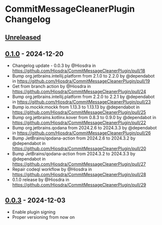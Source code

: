 <!-- Keep a Changelog guide -> https://keepachangelog.com -->

# CommitMessageCleanerPlugin Changelog

## [Unreleased]

## [0.1.0] - 2024-12-20

- Changelog update - 0.0.3 by @Hiosdra in https://github.com/Hiosdra/CommitMessageCleanerPlugin/pull/18
- Bump org.jetbrains.intellij.platform from 2.1.0 to 2.2.0 by @dependabot in https://github.com/Hiosdra/CommitMessageCleanerPlugin/pull/19
- Get from branch action by @Hiosdra in https://github.com/Hiosdra/CommitMessageCleanerPlugin/pull/24
- Bump org.jetbrains.intellij.platform from 2.2.0 to 2.2.1 by @dependabot in https://github.com/Hiosdra/CommitMessageCleanerPlugin/pull/23
- Bump io.mockk:mockk from 1.13.3 to 1.13.13 by @dependabot in https://github.com/Hiosdra/CommitMessageCleanerPlugin/pull/25
- Bump org.jetbrains.kotlinx.kover from 0.8.3 to 0.9.0 by @dependabot in https://github.com/Hiosdra/CommitMessageCleanerPlugin/pull/22
- Bump org.jetbrains.qodana from 2024.2.6 to 2024.3.3 by @dependabot in https://github.com/Hiosdra/CommitMessageCleanerPlugin/pull/26
- Bump JetBrains/qodana-action from 2024.2.6 to 2024.3.2 by @dependabot in https://github.com/Hiosdra/CommitMessageCleanerPlugin/pull/20
- Bump JetBrains/qodana-action from 2024.3.2 to 2024.3.3 by @dependabot in https://github.com/Hiosdra/CommitMessageCleanerPlugin/pull/27
- Repair codeql workflow by @Hiosdra in https://github.com/Hiosdra/CommitMessageCleanerPlugin/pull/28
- 0.1.0 release by @Hiosdra in https://github.com/Hiosdra/CommitMessageCleanerPlugin/pull/29

## [0.0.3] - 2024-12-03

- Enable plugin signing
- Proper versioning from now on

[Unreleased]: https://github.com/Hiosdra/CommitMessageCleanerPlugin/compare/v0.1.0...HEAD
[0.1.0]: https://github.com/Hiosdra/CommitMessageCleanerPlugin/compare/v0.0.3...v0.1.0
[0.0.3]: https://github.com/Hiosdra/CommitMessageCleanerPlugin/commits/v0.0.3
